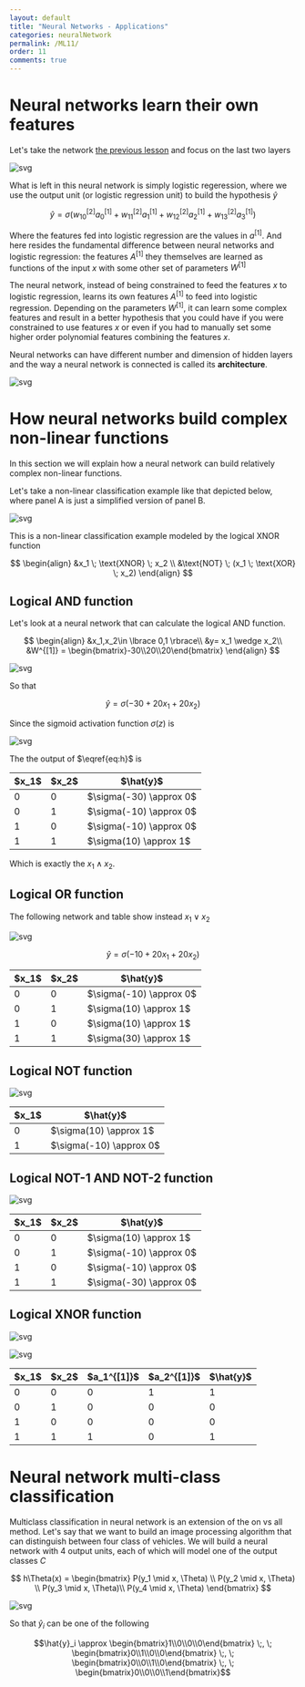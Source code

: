 ```yaml
---
layout: default
title: "Neural Networks - Applications"
categories: neuralNetwork
permalink: /ML11/
order: 11
comments: true
---
```


# Neural networks learn their own features
Let's take the network <a href="ML10#simpleann">the previous lesson</a> and focus on the last two layers


    
![svg](ML-11-NeuralNetworksApplications_files/ML-11-NeuralNetworksApplications_2_0.svg)
    


What is left in this neural network is simply logistic regeression, where we use the output unit (or logistic regression unit) to build the hypothesis $\hat{y}$

$$
\hat{y} = \sigma \left(w_{10}^{[2]}a_0^{[1]}+w_{11}^{[2]}a_1^{[1]}+w_{12}^{[2]}a_2^{[1]}+ w_{13}^{[2]}a_3^{[1]} \right)
$$

Where the features fed into logistic regression are the values in $a^{[1]}$. And here resides the fundamental difference between neural networks and logistic regression: the features $A^{[1]}$ they themselves are learned as functions of the input $x$ with some other set of parameters $W^{[1]}$

The neural network, instead of being constrained to feed the features $x$ to logistic regression, learns its own features $A^{[1]}$ to feed into logistic regression. Depending on the parameters $W^{[1]}$, it can learn some complex features and result in a better hypothesis that you could have if you were constrained to use features $x$ or even if you had to manually set some higher order polynomial features combining the features $x$.

Neural networks can have different number and dimension of hidden layers and the way a neural network is connected is called its **architecture**.


    
![svg](ML-11-NeuralNetworksApplications_files/ML-11-NeuralNetworksApplications_4_0.svg)
    


# How neural networks build complex non-linear functions
In this section we will explain how a neural network can build relatively complex non-linear functions.

Let's take a non-linear classification example like that depicted below, where panel A is just a simplified version of panel B.


    
![svg](ML-11-NeuralNetworksApplications_files/ML-11-NeuralNetworksApplications_6_0.svg)
    


This is a non-linear classification example modeled by the logical XNOR function

$$
\begin{align}
&x_1 \; \text{XNOR} \; x_2 \\
&\text{NOT} \; (x_1 \; \text{XOR} \; x_2)
\end{align}
$$


## Logical AND function
Let's look at a neural network that can calculate the logical $\text{AND}$ function.

$$
\begin{align}
&x_1,x_2\in \lbrace 0,1 \rbrace\\
&y= x_1 \wedge x_2\\
&W^{[1]} = 
\begin{bmatrix}-30\\20\\20\end{bmatrix}
\end{align}
$$


    
![svg](ML-11-NeuralNetworksApplications_files/ML-11-NeuralNetworksApplications_9_0.svg)
    


So that 

$$
\begin{equation}
\hat{y} = \sigma(-30+20x_1+20x_2)
\end{equation}
\label{eq:h} \tag{1}
$$

Since the sigmoid activation function $\sigma(z)$ is


    
![svg](ML-11-NeuralNetworksApplications_files/ML-11-NeuralNetworksApplications_11_0.svg)
    


The the output of $\eqref{eq:h}$ is




<style type="text/css">
#T_81c33_row0_col0, #T_81c33_row0_col1, #T_81c33_row0_col2, #T_81c33_row1_col0, #T_81c33_row1_col1, #T_81c33_row1_col2, #T_81c33_row2_col0, #T_81c33_row2_col1, #T_81c33_row2_col2, #T_81c33_row3_col0, #T_81c33_row3_col1, #T_81c33_row3_col2 {
  text-align: left;
}
</style>
<table id="T_81c33_">
  <thead>
    <tr>
      <th class="col_heading level0 col0" >$x_1$</th>
      <th class="col_heading level0 col1" >$x_2$</th>
      <th class="col_heading level0 col2" >$\hat{y}$</th>
    </tr>
  </thead>
  <tbody>
    <tr>
      <td id="T_81c33_row0_col0" class="data row0 col0" >0</td>
      <td id="T_81c33_row0_col1" class="data row0 col1" >0</td>
      <td id="T_81c33_row0_col2" class="data row0 col2" >$\sigma(-30) \approx 0$</td>
    </tr>
    <tr>
      <td id="T_81c33_row1_col0" class="data row1 col0" >0</td>
      <td id="T_81c33_row1_col1" class="data row1 col1" >1</td>
      <td id="T_81c33_row1_col2" class="data row1 col2" >$\sigma(-10) \approx 0$</td>
    </tr>
    <tr>
      <td id="T_81c33_row2_col0" class="data row2 col0" >1</td>
      <td id="T_81c33_row2_col1" class="data row2 col1" >0</td>
      <td id="T_81c33_row2_col2" class="data row2 col2" >$\sigma(-10) \approx 0$</td>
    </tr>
    <tr>
      <td id="T_81c33_row3_col0" class="data row3 col0" >1</td>
      <td id="T_81c33_row3_col1" class="data row3 col1" >1</td>
      <td id="T_81c33_row3_col2" class="data row3 col2" >$\sigma(10) \approx 1$</td>
    </tr>
  </tbody>
</table>




Which is exactly the $x_1 \wedge x_2$.

## Logical OR function
The following network and table show instead $x_1 \vee x_2$


    
![svg](ML-11-NeuralNetworksApplications_files/ML-11-NeuralNetworksApplications_15_0.svg)
    


$$\hat{y} = \sigma(-10+20x_1+20x_2)$$




<style type="text/css">
#T_73e86_row0_col0, #T_73e86_row0_col1, #T_73e86_row0_col2, #T_73e86_row1_col0, #T_73e86_row1_col1, #T_73e86_row1_col2, #T_73e86_row2_col0, #T_73e86_row2_col1, #T_73e86_row2_col2, #T_73e86_row3_col0, #T_73e86_row3_col1, #T_73e86_row3_col2 {
  text-align: left;
}
</style>
<table id="T_73e86_">
  <thead>
    <tr>
      <th class="col_heading level0 col0" >$x_1$</th>
      <th class="col_heading level0 col1" >$x_2$</th>
      <th class="col_heading level0 col2" >$\hat{y}$</th>
    </tr>
  </thead>
  <tbody>
    <tr>
      <td id="T_73e86_row0_col0" class="data row0 col0" >0</td>
      <td id="T_73e86_row0_col1" class="data row0 col1" >0</td>
      <td id="T_73e86_row0_col2" class="data row0 col2" >$\sigma(-10) \approx 0$</td>
    </tr>
    <tr>
      <td id="T_73e86_row1_col0" class="data row1 col0" >0</td>
      <td id="T_73e86_row1_col1" class="data row1 col1" >1</td>
      <td id="T_73e86_row1_col2" class="data row1 col2" >$\sigma(10) \approx 1$</td>
    </tr>
    <tr>
      <td id="T_73e86_row2_col0" class="data row2 col0" >1</td>
      <td id="T_73e86_row2_col1" class="data row2 col1" >0</td>
      <td id="T_73e86_row2_col2" class="data row2 col2" >$\sigma(10) \approx 1$</td>
    </tr>
    <tr>
      <td id="T_73e86_row3_col0" class="data row3 col0" >1</td>
      <td id="T_73e86_row3_col1" class="data row3 col1" >1</td>
      <td id="T_73e86_row3_col2" class="data row3 col2" >$\sigma(30) \approx 1$</td>
    </tr>
  </tbody>
</table>




## Logical NOT function


    
![svg](ML-11-NeuralNetworksApplications_files/ML-11-NeuralNetworksApplications_19_0.svg)
    





<style type="text/css">
#T_7a88d_row0_col0, #T_7a88d_row0_col1, #T_7a88d_row1_col0, #T_7a88d_row1_col1 {
  text-align: left;
}
</style>
<table id="T_7a88d_">
  <thead>
    <tr>
      <th class="col_heading level0 col0" >$x_1$</th>
      <th class="col_heading level0 col1" >$\hat{y}$</th>
    </tr>
  </thead>
  <tbody>
    <tr>
      <td id="T_7a88d_row0_col0" class="data row0 col0" >0</td>
      <td id="T_7a88d_row0_col1" class="data row0 col1" >$\sigma(10) \approx 1$</td>
    </tr>
    <tr>
      <td id="T_7a88d_row1_col0" class="data row1 col0" >1</td>
      <td id="T_7a88d_row1_col1" class="data row1 col1" >$\sigma(-10) \approx 0$</td>
    </tr>
  </tbody>
</table>




## Logical NOT-1 AND NOT-2 function


    
![svg](ML-11-NeuralNetworksApplications_files/ML-11-NeuralNetworksApplications_22_0.svg)
    





<style type="text/css">
#T_985d0_row0_col0, #T_985d0_row0_col1, #T_985d0_row0_col2, #T_985d0_row1_col0, #T_985d0_row1_col1, #T_985d0_row1_col2, #T_985d0_row2_col0, #T_985d0_row2_col1, #T_985d0_row2_col2, #T_985d0_row3_col0, #T_985d0_row3_col1, #T_985d0_row3_col2 {
  text-align: left;
}
</style>
<table id="T_985d0_">
  <thead>
    <tr>
      <th class="col_heading level0 col0" >$x_1$</th>
      <th class="col_heading level0 col1" >$x_2$</th>
      <th class="col_heading level0 col2" >$\hat{y}$</th>
    </tr>
  </thead>
  <tbody>
    <tr>
      <td id="T_985d0_row0_col0" class="data row0 col0" >0</td>
      <td id="T_985d0_row0_col1" class="data row0 col1" >0</td>
      <td id="T_985d0_row0_col2" class="data row0 col2" >$\sigma(10) \approx 1$</td>
    </tr>
    <tr>
      <td id="T_985d0_row1_col0" class="data row1 col0" >0</td>
      <td id="T_985d0_row1_col1" class="data row1 col1" >1</td>
      <td id="T_985d0_row1_col2" class="data row1 col2" >$\sigma(-10) \approx 0$</td>
    </tr>
    <tr>
      <td id="T_985d0_row2_col0" class="data row2 col0" >1</td>
      <td id="T_985d0_row2_col1" class="data row2 col1" >0</td>
      <td id="T_985d0_row2_col2" class="data row2 col2" >$\sigma(-10) \approx 0$</td>
    </tr>
    <tr>
      <td id="T_985d0_row3_col0" class="data row3 col0" >1</td>
      <td id="T_985d0_row3_col1" class="data row3 col1" >1</td>
      <td id="T_985d0_row3_col2" class="data row3 col2" >$\sigma(-30) \approx 0$</td>
    </tr>
  </tbody>
</table>




## Logical XNOR function


    
![svg](ML-11-NeuralNetworksApplications_files/ML-11-NeuralNetworksApplications_25_0.svg)
    



    
![svg](ML-11-NeuralNetworksApplications_files/ML-11-NeuralNetworksApplications_26_0.svg)
    





<style type="text/css">
#T_6f2ef_row0_col0, #T_6f2ef_row0_col1, #T_6f2ef_row0_col2, #T_6f2ef_row0_col3, #T_6f2ef_row0_col4, #T_6f2ef_row1_col0, #T_6f2ef_row1_col1, #T_6f2ef_row1_col2, #T_6f2ef_row1_col3, #T_6f2ef_row1_col4, #T_6f2ef_row2_col0, #T_6f2ef_row2_col1, #T_6f2ef_row2_col2, #T_6f2ef_row2_col3, #T_6f2ef_row2_col4, #T_6f2ef_row3_col0, #T_6f2ef_row3_col1, #T_6f2ef_row3_col2, #T_6f2ef_row3_col3, #T_6f2ef_row3_col4 {
  text-align: left;
}
</style>
<table id="T_6f2ef_">
  <thead>
    <tr>
      <th class="col_heading level0 col0" >$x_1$</th>
      <th class="col_heading level0 col1" >$x_2$</th>
      <th class="col_heading level0 col2" >$a_1^{[1]}$</th>
      <th class="col_heading level0 col3" >$a_2^{[1]}$</th>
      <th class="col_heading level0 col4" >$\hat{y}$</th>
    </tr>
  </thead>
  <tbody>
    <tr>
      <td id="T_6f2ef_row0_col0" class="data row0 col0" >0</td>
      <td id="T_6f2ef_row0_col1" class="data row0 col1" >0</td>
      <td id="T_6f2ef_row0_col2" class="data row0 col2" >0</td>
      <td id="T_6f2ef_row0_col3" class="data row0 col3" >1</td>
      <td id="T_6f2ef_row0_col4" class="data row0 col4" >1</td>
    </tr>
    <tr>
      <td id="T_6f2ef_row1_col0" class="data row1 col0" >0</td>
      <td id="T_6f2ef_row1_col1" class="data row1 col1" >1</td>
      <td id="T_6f2ef_row1_col2" class="data row1 col2" >0</td>
      <td id="T_6f2ef_row1_col3" class="data row1 col3" >0</td>
      <td id="T_6f2ef_row1_col4" class="data row1 col4" >0</td>
    </tr>
    <tr>
      <td id="T_6f2ef_row2_col0" class="data row2 col0" >1</td>
      <td id="T_6f2ef_row2_col1" class="data row2 col1" >0</td>
      <td id="T_6f2ef_row2_col2" class="data row2 col2" >0</td>
      <td id="T_6f2ef_row2_col3" class="data row2 col3" >0</td>
      <td id="T_6f2ef_row2_col4" class="data row2 col4" >0</td>
    </tr>
    <tr>
      <td id="T_6f2ef_row3_col0" class="data row3 col0" >1</td>
      <td id="T_6f2ef_row3_col1" class="data row3 col1" >1</td>
      <td id="T_6f2ef_row3_col2" class="data row3 col2" >1</td>
      <td id="T_6f2ef_row3_col3" class="data row3 col3" >0</td>
      <td id="T_6f2ef_row3_col4" class="data row3 col4" >1</td>
    </tr>
  </tbody>
</table>




# Neural network multi-class classification
Multiclass classification in neural network is an extension of the on vs all method. Let's say that we want to build an image processing algorithm that can distinguish between four class of vehicles. We will build a neural network with 4 output units, each of which will model one of the output classes $C$

$$
h\Theta(x) = \begin{bmatrix}
P(y_1 \mid x, \Theta) \\
P(y_2 \mid x, \Theta) \\
P(y_3 \mid x, \Theta)\\
P(y_4 \mid x, \Theta)
\end{bmatrix}
$$


    
![svg](ML-11-NeuralNetworksApplications_files/ML-11-NeuralNetworksApplications_29_0.svg)
    


So that $\hat{y}_i$ can be one of the following

$$\hat{y}_i \approx \begin{bmatrix}1\\0\\0\\0\end{bmatrix} \;, \;  \begin{bmatrix}0\\1\\0\\0\end{bmatrix} \;, \;  \begin{bmatrix}0\\0\\1\\0\end{bmatrix}
\;, \;  \begin{bmatrix}0\\0\\0\\1\end{bmatrix}$$

